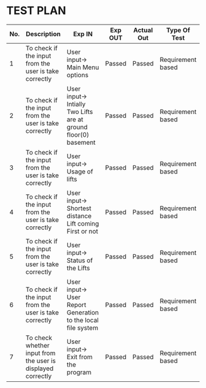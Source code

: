 # TEST PLAN

| **No.**| **Description**                                              | **Exp IN** | **Exp OUT** | **Actual Out** |**Type Of Test**  |    
|-------------|--------------------------------------------------------------|------------|-------------|----------------|------------------| 
|1|To check if the input from the user is take correctly|User input-> Main Menu options | Passed | Passed | Requirement based |
|2|To check if the input from the user is take correctly |User input-> Intially Two Lifts are at ground floor(0) basement | Passed | Passed | Requirement based |
|3|To check if the input from the user is take correctly |User input-> Usage of lifts | Passed | Passed | Requirement based |
|4|To check if the input from the user is take correctly |User input-> Shortest distance Lift coming First or not| Passed | Passed | Requirement based |
|5|To check if the input from the user is take correctly |User input-> Status of the Lifts | Passed | Passed | Requirement based |
|6|To check if the input from the user is take correctly |User input-> User Report Generation to the local file system| Passed | Passed | Requirement based |
|7|To check whether input from the user is displayed correctly|User input-> Exit from the program| Passed|  Passed | Requirement based |
